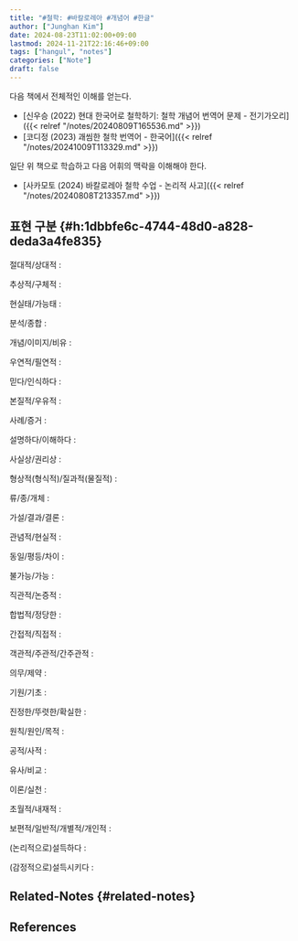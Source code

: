 ```yaml
---
title: "#철학: #바칼로레아 #개념어 #한글"
author: ["Junghan Kim"]
date: 2024-08-23T11:02:00+09:00
lastmod: 2024-11-21T22:16:46+09:00
tags: ["hangul", "notes"]
categories: ["Note"]
draft: false
---
```


다음 책에서 전체적인 이해를 얻는다.

-   [신우승 (2022) 현대 한국어로 철학하기: 철학 개념어 번역어 문제 - 전기가오리]({{< relref "/notes/20240809T165536.md" >}})
-   [코디정 (2023) 괘씸한 철학 번역어 - 한국어]({{< relref "/notes/20241009T113329.md" >}})

일단 위 책으로 학습하고 다음 어휘의 맥락을 이해해야 한다.

-   [사카모토 (2024) 바칼로레아 철학 수업 - 논리적 사고]({{< relref "/notes/20240808T213357.md" >}})


## 표현 구분 {#h:1dbbfe6c-4744-48d0-a828-deda3a4fe835}

절대적/상대적
:


추상적/구체적
:


현실태/가능태
:


분석/종합
:


개념/이미지/비유
:


우연적/필연적
:


믿다/인식하다
:


본질적/우유적
:


사례/증거
:


설명하다/이해하다
:


사실상/권리상
:


형상적(형식적)/질과적(물질적)
:


류/종/개체
:


가설/결과/결론
:


관념적/현실적
:


동일/평등/차이
:


불가능/가능
:


직관적/논증적
:


합법적/정당한
:


간접적/직접적
:


객관적/주관적/간주관적
:


의무/제약
:


기원/기초
:


진정한/뚜렷한/확실한
:


원칙/원인/목적
:


공적/사적
:


유사/비교
:


이론/실천
:


초월적/내재적
:


보편적/일반적/개별적/개인적
:


(논리적으로)설득하다
:


(감정적으로)설득시키다
:


## Related-Notes {#related-notes}

## References

<style>.csl-entry{text-indent: -1.5em; margin-left: 1.5em;}</style><div class="csl-bib-body">
</div>
